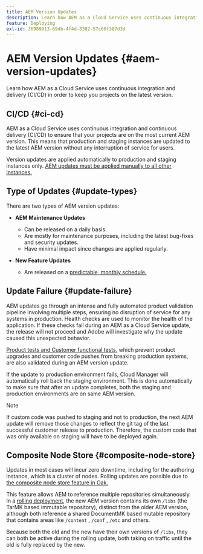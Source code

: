```yaml
---
title: AEM Version Updates
description: Learn how AEM as a Cloud Service uses continuous integration and delivery (CI/CD) in order to keep you projects on the latest version. 
feature: Deploying
exl-id: 36989913-69db-4f4d-8302-57c60f387d3d
---
```


# AEM Version Updates {#aem-version-updates}

Learn how AEM as a Cloud Service uses continuous integration and delivery (CI/CD) in order to keep you projects on the latest version.

## CI/CD {#ci-cd}

AEM as a Cloud Service uses continuous integration and continuous delivery (CI/CD) to ensure that your projects are on the most current AEM version. This means that production and staging instances are updated to the latest AEM version without any interruption of service for users.

Version updates are applied automatically to production and staging instances only. [AEM updates must be applied manually to all other instances.](/help/implementing/cloud-manager/manage-environments.md#updating-dev-environment)

## Type of Updates {#update-types}

There are two types of AEM version updates:

* **AEM Maintenance Updates**

  * Can be released on a daily basis.
  * Are mostly for maintenance purposes, including the latest bug-fixes and security updates.
  * Have minimal impact since changes are applied regularly.

* **New Feature Updates**

   * Are released on a [predictable, monthly schedule.](https://experienceleague.adobe.com/docs/experience-manager-release-information/aem-release-updates/update-releases-roadmap.html)

## Update Failure {#update-failure}

AEM updates go through an intense and fully automated product validation pipeline involving multiple steps, ensuring no disruption of service for any systems in production. Health checks are used to monitor the health of the application. If these checks fail during an AEM as a Cloud Service update, the release will not proceed and Adobe will investigate why the update caused this unexpected behavior. 

[Product tests and Customer functional tests,](/help/implementing/cloud-manager/overview-test-results.md#functional-testing) which prevent product upgrades and customer code pushes from breaking production systems, are also validated during an AEM version update.

If the update to production environment fails, Cloud Manager will automatically roll back the staging environment. This is done automatically to make sure that after an update completes, both the staging and production environments are on same AEM version.

>[!NOTE]
>
>If custom code was pushed to staging and not to production, the next AEM update will remove those changes to reflect the git tag of the last successful customer release to production. Therefore, the custom code that was only available on staging will have to be deployed again.

## Composite Node Store {#composite-node-store}

Updates in most cases will incur zero downtime, including for the authoring instance, which is a cluster of nodes. Rolling updates are possible due to [the composite node store feature in Oak.](https://jackrabbit.apache.org/oak/docs/nodestore/compositens.html)

This feature allows AEM to reference multiple repositories simultaneously. In a [rolling deployment,](/help/implementing/deploying/overview.md#how-rolling-deployments-work) the new AEM version contains its own `/libs` (the TarMK based immutable repository), distinct from the older AEM version, although both reference a shared DocumentMK based mutable repository that contains areas like `/content` , `/conf` , `/etc` and others. 

Because both the old and the new have their own versions of `/libs`, they can both be active during the rolling update, both taking on traffic until the old is fully replaced by the new.

